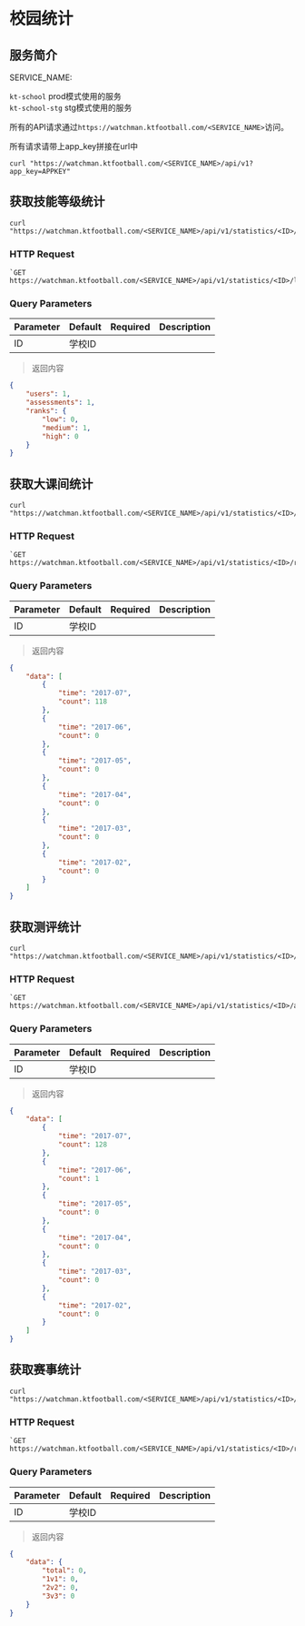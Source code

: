 # 校园统计

## 服务简介

SERVICE_NAME:  

`kt-school` prod模式使用的服务  
`kt-school-stg` stg模式使用的服务  

所有的API请求通过`https://watchman.ktfootball.com/<SERVICE_NAME>`访问。

<aside class="success">
所有请求请带上app_key拼接在url中
</aside>

```shell
curl "https://watchman.ktfootball.com/<SERVICE_NAME>/api/v1?app_key=APPKEY"
```

## 获取技能等级统计

```shell
curl "https://watchman.ktfootball.com/<SERVICE_NAME>/api/v1/statistics/<ID>/levels"
```
### HTTP Request

    `GET https://watchman.ktfootball.com/<SERVICE_NAME>/api/v1/statistics/<ID>/levels`

### Query Parameters

Parameter | Default | Required | Description
--------- | ------- | ---------| -----------
ID|学校ID

> 返回内容

```json
{
    "users": 1,
    "assessments": 1,
    "ranks": {
        "low": 0,
        "medium": 1,
        "high": 0
    }
}
```

## 获取大课间统计

```shell
curl "https://watchman.ktfootball.com/<SERVICE_NAME>/api/v1/statistics/<ID>/recesses"
```
### HTTP Request

    `GET https://watchman.ktfootball.com/<SERVICE_NAME>/api/v1/statistics/<ID>/recesses`

### Query Parameters

Parameter | Default | Required | Description
--------- | ------- | ---------| -----------
ID|学校ID

> 返回内容

```json
{
    "data": [
        {
            "time": "2017-07",
            "count": 118
        },
        {
            "time": "2017-06",
            "count": 0
        },
        {
            "time": "2017-05",
            "count": 0
        },
        {
            "time": "2017-04",
            "count": 0
        },
        {
            "time": "2017-03",
            "count": 0
        },
        {
            "time": "2017-02",
            "count": 0
        }
    ]
}
```

## 获取测评统计

```shell
curl "https://watchman.ktfootball.com/<SERVICE_NAME>/api/v1/statistics/<ID>/assessments"
```
### HTTP Request

    `GET https://watchman.ktfootball.com/<SERVICE_NAME>/api/v1/statistics/<ID>/assessments`

### Query Parameters

Parameter | Default | Required | Description
--------- | ------- | ---------| -----------
ID|学校ID

> 返回内容

```json
{
    "data": [
        {
            "time": "2017-07",
            "count": 128
        },
        {
            "time": "2017-06",
            "count": 1
        },
        {
            "time": "2017-05",
            "count": 0
        },
        {
            "time": "2017-04",
            "count": 0
        },
        {
            "time": "2017-03",
            "count": 0
        },
        {
            "time": "2017-02",
            "count": 0
        }
    ]
}
```

## 获取赛事统计

```shell
curl "https://watchman.ktfootball.com/<SERVICE_NAME>/api/v1/statistics/<ID>/rounds"
```
### HTTP Request

    `GET https://watchman.ktfootball.com/<SERVICE_NAME>/api/v1/statistics/<ID>/rounds`

### Query Parameters

Parameter | Default | Required | Description
--------- | ------- | ---------| -----------
ID|学校ID

> 返回内容

```json
{
    "data": {
        "total": 0,
        "1v1": 0,
        "2v2": 0,
        "3v3": 0
    }
}
```